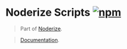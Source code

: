 # Noderize Scripts [![npm](https://img.shields.io/npm/v/noderize-scripts.svg)](https://www.npmjs.com/package/noderize-scripts)

> Part of [Noderize](https://github.com/Cretezy/noderize).

> [Documentation](https://cretezy.github.io/noderize).